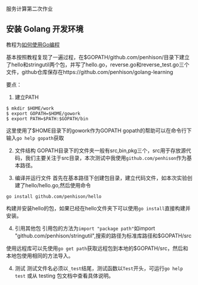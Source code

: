 服务计算第二次作业

## 安装 Golang 开发环境

教程为[如何使用Go编程](https://go-zh.org/doc/code.html)

基本按照教程复现了一遍过程，在$GOPATH/github.com/penhison/目录下建立了hello和stringutil两个包，并写了hello.go，reverse.go和reverse_test.go三个文件，github仓库保存在https://github.com/penhison/golang-learning

要点：
1. 建立PATH
```
$ mkdir $HOME/work
$ export GOPATH=$HOME/gowork
$ export PATH=$PATH:$GOPATH/bin
```
这里使用了$HOME目录下的gowork作为GOPATH
gopath的帮助可以在命令行下输入`go help gopath`获取

2. 文件结构
GOPATH目录下的文件夹一般有src,bin,pkg三个，src用于存放源代码，我们主要关注于src目录，本次测试中我使用`github.com/penhison`作为基本路径。

3. 编译并运行文件
首先在基本路径下创建包目录，建立代码文件，如本次实验创建了hello/hello.go,然后使用命令
```
go install github.com/penhison/hello
```
构建并安装hello的包，如果已经在hello文件夹下可以使用`go install`直接构建并安装。

4. 引用其他包
引用包的方法为`import "package path"`如import "github.com/penhison/stringutil",搜索的路径为标准库路径和$GOPATH/src

使用远程库可以先使用`go get path`获取远程包到本地的$GOPATH/src，然后和本地包使用相同的方法导入。

4. 测试
测试文件名必须以`_test`结尾，测试函数以`Test`开头，可运行`go help test` 或从 testing 包文档中查看具体说明。